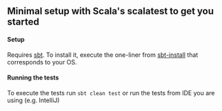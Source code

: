 ## Minimal setup with Scala's scalatest to get you started


#### Setup

Requires [sbt]. To install it, execute the one-liner from [sbt-install] that
corresponds to your OS.


#### Running the tests

To execute the tests run `sbt clean test` or run the tests from IDE you are
using (e.g. IntelliJ)


[sbt]: http://www.scala-sbt.org/
[sbt-install]: http://www.scala-sbt.org/download.html
